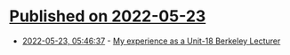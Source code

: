 # [Published on 2022-05-23](index.md)

* [2022-05-23, 05:46:37](https://news.ycombinator.com/item?id=31475680) - [My experience as a Unit-18 Berkeley Lecturer](http://blog.pamelafox.org/2022/05/my-experience-as-unit-18-berkeley.html)
